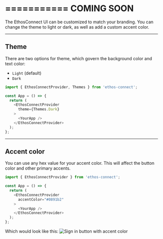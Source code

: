 ===========
COMING SOON
===========

The EthosConnect UI can be customized to match your branding. You can change the theme to light or dark, as well as add a custom accent color.

---

## Theme

There are two options for theme, which govern the background color and text color:

- `Light` (default)
- `Dark`

```js
import { EthosConnectProvider, Themes } from 'ethos-connect';

const App = () => {
  return (
    <EthosConnectProvider
      theme={Themes.Dark}
    >
      <YourApp />
    </EthosConnectProvider>
  );
};
```
---

## Accent color

You can use any hex value for your accent color. This will affect the button color and other primary accents.

```js
import { EthosConnectProvider } from 'ethos-connect';

const App = () => {
  return (
    <EthosConnectProvider
      accentColor="#0891b2"
    >
      <YourApp />
    </EthosConnectProvider>
  );
};
```

Which would look like this:
![Sign in button with accent color](/images/accent-color-sign-in-button.png)
